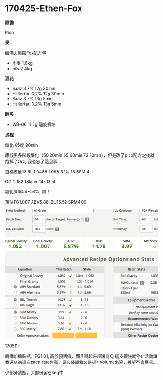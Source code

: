 # 170425-Ethen-Fox

**設備**

Pico 

**麥**

釀酒人樂園Fox配方包

* 小麥 1.6kg
* pils 2.4kg

**酒花**

* Saaz 3.7% 12g 30min
* Hallertau 3.2% 12g 30min 
* Saaz 3.7% 13g 5min
* Hallertau 3.2% 13g 5min 

**酵母**

* WB-06 11.5g 迴旋擴培

**流程**

糖化 65度 90min

應該要多階段醣化（50 20min 65 60min 72 10min），但是改了pico配方之後就跑掉了Orz, 我也忘了這回事...

目標產量13.5L 1.0489 1.098 5.1% 13 SRM 4

OG 1.052 18kg=> 14~13.5L

糖化效率56~58%, 讚！

預估FG1.007 ABV5.88 IBU15.52 SRM4.09

![](../img/test45.png)

170511:

轉桶加糖裝瓶，FG1.01, 高於預期值，而且喝起來超甜ＱＱ 這支很快就停止活動讓我還以為這次pitch rate夠高，這次裝瓶糖又是抓4 volume來算，希望不會爆瓶....

少部分裝瓶，大部份留在keg中